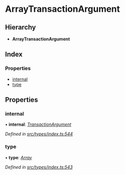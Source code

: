 # ArrayTransactionArgument

## Hierarchy

* **ArrayTransactionArgument**

## Index

### Properties

* [internal](arraytransactionargument.md#internal)
* [type](arraytransactionargument.md#type)

## Properties

### internal

• **internal**: [_TransactionArgument_](../globals.md#transactionargument)

_Defined in_ [_src/types/index.ts:544_](https://github.com/PolymathNetwork/polymesh-sdk/blob/1221e467/src/types/index.ts#L544)

### type

• **type**: [_Array_](../enums/transactionargumenttype.md#array)

_Defined in_ [_src/types/index.ts:543_](https://github.com/PolymathNetwork/polymesh-sdk/blob/1221e467/src/types/index.ts#L543)

